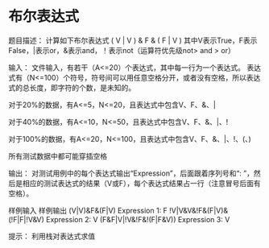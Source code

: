 # 布尔表达式

题目描述：
计算如下布尔表达式 ( V | V ) & F & ( F | V ) 其中V表示True，F表示False，|表示or，&表示and，！表示not（运算符优先级not> and > or）

输入：
文件输入，有若干（A<=20）个表达式，其中每一行为一个表达式。 表达式有（N<=100）个符号，符号间可以用任意空格分开，或者没有空格，所以表达式的总长度，即字符的个数，是未知的。

对于20%的数据，有A<=5，N<=20，且表达式中包含V、F、&、|

对于40%的数据，有A<=10，N<=50，且表达式中包含V、F、&、|、!

对于100%的数据，有A<=20，N<=100，且表达式中包含V、F、&、|、!、(、)

所有测试数据中都可能穿插空格

输出：
对测试用例中的每个表达式输出“Expression”，后面跟着序列号和“: ”，然后是相应的测试表达式的结果（V或F），每个表达式结果占一行（注意冒号后面有空格）。

样例输入	样例输出
(V|V)&F&(F|V)	Expression 1: F
!V|V&V&!F&(F|V)&(!F|F|!V&V)	Expression 2: V
(F&F|V|!V&!F&!(F|F&V))	Expression 3: V

提示：
利用栈对表达式求值

